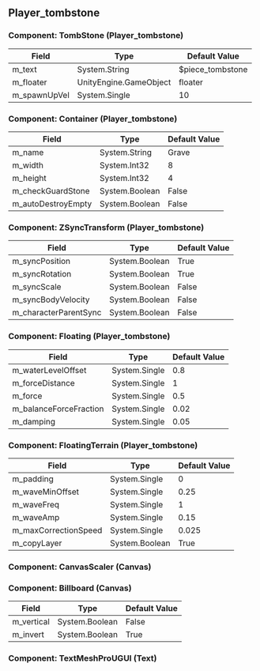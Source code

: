## Player_tombstone

### Component: TombStone (Player_tombstone)

|Field|Type|Default Value|
|---|---|---|
|m_text|System.String|$piece_tombstone|
|m_floater|UnityEngine.GameObject|floater|
|m_spawnUpVel|System.Single|10|

### Component: Container (Player_tombstone)

|Field|Type|Default Value|
|---|---|---|
|m_name|System.String|Grave|
|m_width|System.Int32|8|
|m_height|System.Int32|4|
|m_checkGuardStone|System.Boolean|False|
|m_autoDestroyEmpty|System.Boolean|False|

### Component: ZSyncTransform (Player_tombstone)

|Field|Type|Default Value|
|---|---|---|
|m_syncPosition|System.Boolean|True|
|m_syncRotation|System.Boolean|True|
|m_syncScale|System.Boolean|False|
|m_syncBodyVelocity|System.Boolean|False|
|m_characterParentSync|System.Boolean|False|

### Component: Floating (Player_tombstone)

|Field|Type|Default Value|
|---|---|---|
|m_waterLevelOffset|System.Single|0.8|
|m_forceDistance|System.Single|1|
|m_force|System.Single|0.5|
|m_balanceForceFraction|System.Single|0.02|
|m_damping|System.Single|0.05|

### Component: FloatingTerrain (Player_tombstone)

|Field|Type|Default Value|
|---|---|---|
|m_padding|System.Single|0|
|m_waveMinOffset|System.Single|0.25|
|m_waveFreq|System.Single|1|
|m_waveAmp|System.Single|0.15|
|m_maxCorrectionSpeed|System.Single|0.025|
|m_copyLayer|System.Boolean|True|

### Component: CanvasScaler (Canvas)

### Component: Billboard (Canvas)

|Field|Type|Default Value|
|---|---|---|
|m_vertical|System.Boolean|False|
|m_invert|System.Boolean|True|

### Component: TextMeshProUGUI (Text)

